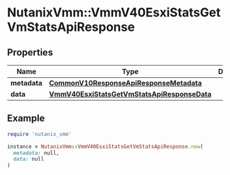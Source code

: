 # NutanixVmm::VmmV40EsxiStatsGetVmStatsApiResponse

## Properties

| Name | Type | Description | Notes |
| ---- | ---- | ----------- | ----- |
| **metadata** | [**CommonV10ResponseApiResponseMetadata**](CommonV10ResponseApiResponseMetadata.md) |  | [optional] |
| **data** | [**VmmV40EsxiStatsGetVmStatsApiResponseData**](VmmV40EsxiStatsGetVmStatsApiResponseData.md) |  | [optional] |

## Example

```ruby
require 'nutanix_vmm'

instance = NutanixVmm::VmmV40EsxiStatsGetVmStatsApiResponse.new(
  metadata: null,
  data: null
)
```


